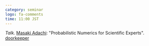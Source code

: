 ```yaml
---
category: seminar
logo: fa-comments
time: 11:00 JST
---
```


*Talk.* [Masaki Adachi](https://www.masaki-adachi.com): "Probabilistic
 Numerics for Scientific Experts". [doorkeeper]()
